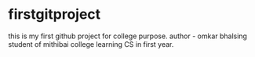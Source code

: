 # firstgitproject
this is my first github project for college purpose.
author - omkar bhalsing 
student of mithibai college learning CS in first year.
